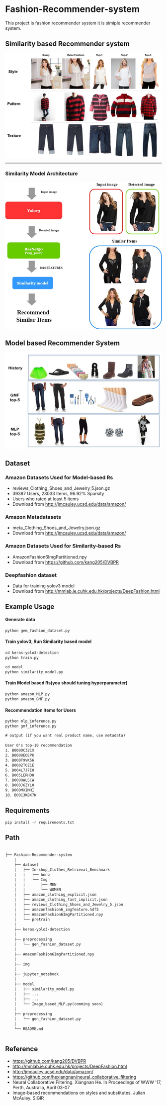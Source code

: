 # Fashion-Recommender-system
This project is fashion recommender system
it is simiple recommender system.


## Similarity based Recommender system
![ex_screenshot](./img/example.JPG)

----
### Similarity Model Architecture
![ex_screenshot](./img/example3.jpg)





## Model based Recommender System
![ex_screenshot](./img/example2.JPG)

## Dataset
### Amazon Datasets Used for Model-based Rs
- reviews_Clothing_Shoes_and_Jewelry_5.json.gz
- 39387 Users, 23033 Items, 96.92% Sparsity
- Users who rated at least 5 items
- Download from http://jmcauley.ucsd.edu/data/amazon/

### Amazon Metadatasets
- meta_Clothing_Shoes_and_Jewelry.json.gz
- Download from http://jmcauley.ucsd.edu/data/amazon/

### Amazon Datasets Used for Similarity-based Rs
- AmazonFashion6ImgPartitioned.npy
- Download from https://github.com/kang205/DVBPR

### Deepfashion dataset
- Data for training yolov3 model
- Download from http://mmlab.ie.cuhk.edu.hk/projects/DeepFashion.html 

## Example Usage

#### Generate data
```
python gem_fashion_dataset.py
```
#### Train yolov3, Run Similarity based model

```
cd keras-yolo3-detection
python train.py
```
```
cd model
python similarity_model.py
```

#### Train Model based Rs(you should tuning hyperparameter)
```
python amazon_MLP.py
python amazon_GMF.py
```
#### Recommendation Items for Users
```
python mlp_inference.py
python gmf_inference.py
```
```
# output (if you want real product name, use metadata)

User 0's top-10 recommendation
1. B0000C321X
2. B0008EOEPK
3. B000T9VK56
4. B0002TOZ1E
5. B004L7J7IO
6. B005LERHD8
7. B0000WLSCW
8. B000J6ZYL0
9. B000MXIMHI
10. B0013KBX7K
```
## Requirements
```
pip install -r requirements.txt
```

## Path
```

├── Fashion-Recommender-system
    |
    ├── dataset
    |   ├── In-shop_Clothes_Retrieval_Benchmark
    |   |   ├── Anno
    |   |   └── Img
    |   |       ├── MEN
    |   |       └── WOMEN
    |   ├── amazon_clothing_explicit.json
    |   ├── amazon_clothing_fast_implicit.json
    |   ├── reviews_Clothing_Shoes_and_Jewelry_5.json
    |   ├── amazonfashion6_imgfeature.hdf5
    |   ├── AmazonFashion6ImgPartitioned.npy
    |   └── pretrain
    |    
    ├── keras-yolo3-detection
    |
    ├── preprocessing
    |   └── gen_fashion_dataset.py
    |
    ├── AmazonFashion6ImgPartitioned.npy
    |
    ├── img
    |
    ├── jupyter_notebook
    |
    ├── model
    |   ├── similarity_model.py
    |   ├── ...
    |   ├── ...
    |   └── Image_based_MLP.py(comming soon)
    |
    ├── preprocessing
    |   └── gen_fashion_dataset.py
    |
    └── README.md
    
```

## Reference
- https://github.com/kang205/DVBPR
- http://mmlab.ie.cuhk.edu.hk/projects/DeepFashion.html
- http://jmcauley.ucsd.edu/data/amazon/
- https://github.com/hexiangnan/neural_collaborative_filtering
- Neural Collaborative Filtering. Xiangnan He. In Proceedings of WWW '17, Perth, Australia, April 03-07
- Image-based recommendations on styles and substitutes. Julian McAuley. SIGIR
